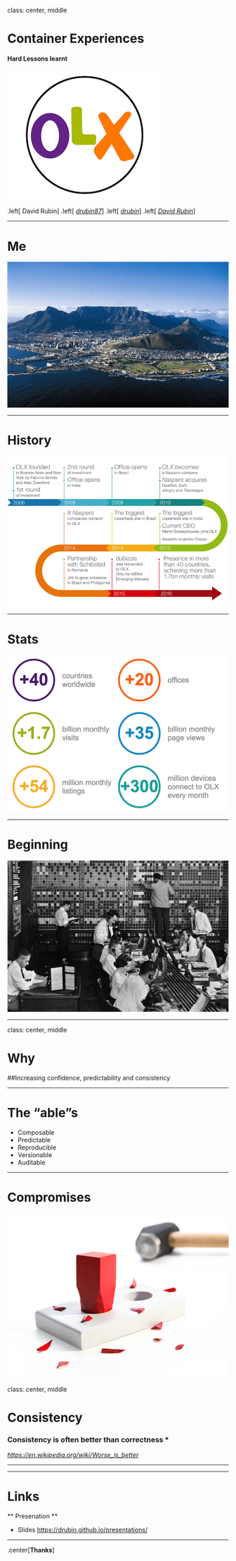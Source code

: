 class: center, middle

# Container Experiences 

#### Hard Lessons learnt

![Logo](olx.jpg) 

.left[
David Rubin]
.left[
[<i class="fa fa-twitter" aria-hidden="true"> drubin87</i>](http://twitter.com/drubin87)]
.left[
[<i class="fa fa-github" aria-hidden="true"> drubin</i>](http://github.com/drubin)]
.left[
[<i class="fa fa-linkedin" aria-hidden="true"> David Rubin</i>](https://www.linkedin.com/in/davidrub)]

---

# Me 
![Me](tablemountain.jpg) 

---

# History 
![History](history.png) 

---

# Stats 
![Stats](stats.png)

---

# Beginning 
![Stats](beginning.png)

---
class: center, middle

# Why 

##Increasing confidence, predictability and consistency

---
# The “able”s

* Composable
* Predictable 
* Reproducible
* Versionable 
* Auditable
---

# Compromises 

![Peg](peg.jpg)
---
class: center, middle

# Consistency
### Consistency is often better than correctness * 

*https://en.wikipedia.org/wiki/Worse_is_better*

---


---

# Links

** Presenation ** 
* Slides https://drubin.github.io/presentations/ 


 --- 
.center[**Thanks**]
